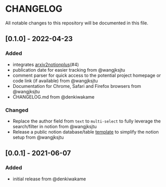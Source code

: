 # CHANGELOG
All notable changes to this repository will be documented in this file.

## [0.1.0] - 2022-04-23
### Added
- integrates [arxiv2notionplus](https://github.com/wangjksjtu/arxiv2notionplus/issues)(#4)
- publication date for easier tracking from @wangjksjtu
- comment parser for quick access to the potential project homepage or code link (if available) from @wangjksjtu
- Documentation for Chrome, Safari and Firefox browsers from @wangjksjtu
- CHANGELOG.md from @denkiwakame

### Changed
- Replace the author field from `text` to `multi-select` to fully leverage the search/filter in notion from @wangjksjtu
- Release a public notion database/table [template](https://cheerful-alto-4ff.notion.site/b9acee8425864e1596f97bc5abc1af28?v=df28b75027154e429be566b9038e8187) to simplify the notion setup from @wangjksjtu

## [0.0.1] - 2021-06-07
### Added
- initial release from @denkiwakame
